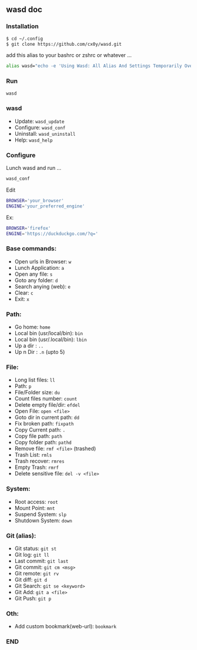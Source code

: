 ## wasd doc

### Installation

```sh
$ cd ~/.config
$ git clone https://github.com/cx0y/wasd.git

```
add this alias to your bashrc or zshrc or whatever ...

```sh
alias wasd="echo -e 'Using Wasd: All Alias And Settings Temporarily Overwritten';source ~/.config/wasd/wasdrc"
```

### Run
```sh
wasd
```

### wasd

- Update: `wasd_update`
- Configure: `wasd_conf`
- Uninstall: `wasd_uninstall`
- Help: `wasd_help`


### Configure
Lunch wasd and run ...
```sh
wasd_conf
```
Edit
```sh
BROWSER='your_browser'
ENGINE='your_preferred_engine'
```
Ex:
```sh
BROWSER='firefox'
ENGINE='https://duckduckgo.com/?q='
```


### Base commands:

- Open urls in Browser: `w`
- Lunch Application: `a`
- Open any file: `s`
- Goto any folder: `d`
- Search anying (web): `e`
- Clear: `c`
- Exit: `x`

### Path:

- Go home: `home`
- Local bin (usr/local/bin): `bin`
- Local bin (usr/.local/bin): `lbin`
- Up a dir : `..`
- Up n Dir : `.n` (upto 5)

### File:

- Long list files: `ll`
- Path: `p`
- File/Folder size: `du`
- Count files number: `count`
- Delete empty file/dir: `efdel`
- Open File: `open <file>`
- Goto dir in current path: `dd`
- Fix broken path: `fixpath`
- Copy Current path: `.`
- Copy file path: `path`
- Copy folder path: `pathd`
- Remove file: `rmf <file>` (trashed)
- Trash List: `rmls`
- Trash recover: `rmres`
- Empty Trash: `rmrf`
- Delete sensitive file: `del -v <file>`

### System:

- Root access: `root`
- Mount Point: `mnt`
- Suspend System: `slp`
- Shutdown System: `down`

### Git (alias):

- Git status: `git st`
- Git log: `git ll`
- Last commit: `git last`
- Git commit: `git cm <msg>`
- Git remote: `git rv`
- Git diff: `git d`
- Git Search: `git se <keyword>`
- Git Add: `git a <file>`
- Git Push: `git p`

### Oth:

- Add custom bookmark(web-url): `bookmark`

### END
